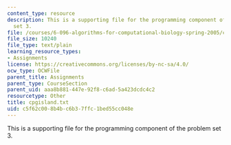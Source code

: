 ```yaml
---
content_type: resource
description: This is a supporting file for the programming component of the problem
  set 3.
file: /courses/6-096-algorithms-for-computational-biology-spring-2005/c5f62c008b4bc6b37ffc1bed55cc048e_cpgisland.txt
file_size: 10240
file_type: text/plain
learning_resource_types:
- Assignments
license: https://creativecommons.org/licenses/by-nc-sa/4.0/
ocw_type: OCWFile
parent_title: Assignments
parent_type: CourseSection
parent_uid: aaa8b881-447e-92f8-c6ad-5a423dcdc4c2
resourcetype: Other
title: cpgisland.txt
uid: c5f62c00-8b4b-c6b3-7ffc-1bed55cc048e
---
```

This is a supporting file for the programming component of the problem set 3.